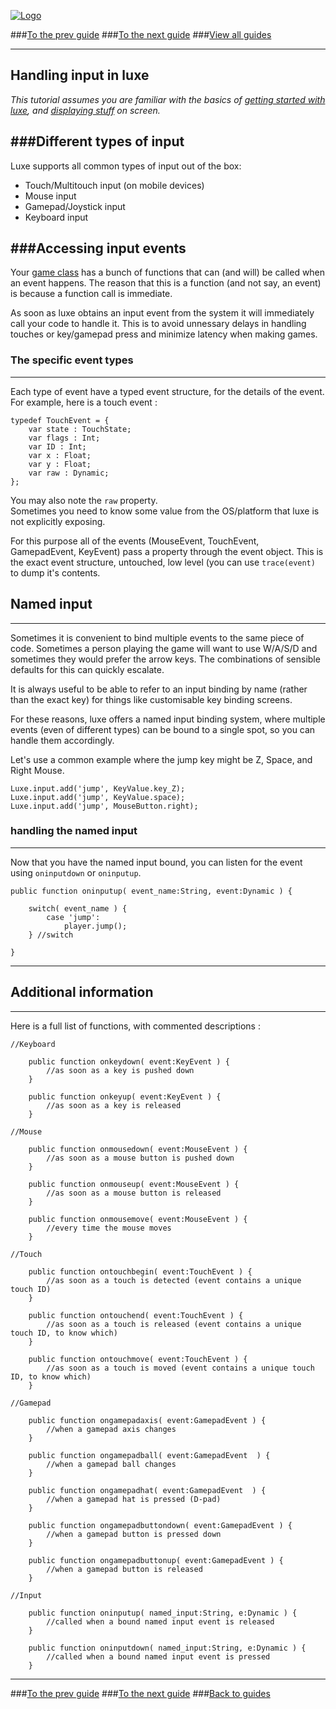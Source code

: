 
[![Logo](http://luxeengine.com/images/logo.png)](index.html)

###[To the prev guide](guide.sprites.html)
###[To the next guide](guide.basiccomponents.html)
###[View all guides](guide.html)

---

## Handling input in luxe

_This tutorial assumes you are familiar with the basics of [getting started with luxe](guide.gettingstarted.html), and [displaying stuff](guide.sprites.html) on screen._

###Different types of input
---
Luxe supports all common types of input out of the box:

- Touch/Multitouch input (on mobile devices)
- Mouse input
- Gamepad/Joystick input
- Keyboard input

###Accessing input events
---
Your [game class](luxe.Game.html) has a bunch of functions that can (and will) be called when an event happens. The reason that this is a function (and not say, an event) is because a function call is immediate.

As soon as luxe obtains an input event from the system it will immediately call your code to handle it. This is to avoid unnessary delays in handling touches or key/gamepad press and minimize latency when making games.


### The specific event types
---
Each type of event have a typed event structure, for the details of the event.    
For example, here is a touch event :

    typedef TouchEvent = {
        var state : TouchState;
        var flags : Int;
        var ID : Int;
        var x : Float;
        var y : Float;
        var raw : Dynamic;
    };

You may also note the `raw` property.   
Sometimes you need to know some value from the OS/platform that luxe is not explicitly exposing.

For this purpose all of the events (MouseEvent, TouchEvent, GamepadEvent, KeyEvent) pass a property through the event object.
This is the exact event structure, untouched, low level (you can use `trace(event)` to dump it's contents.

## Named input 
--- 
Sometimes it is convenient to bind multiple events to the same piece of code. Sometimes a person playing the game will want to use W/A/S/D and sometimes they would prefer the arrow keys. The combinations of sensible defaults for this can quickly escalate.

It is always useful to be able to refer to an input binding by name (rather than the exact key) for things like customisable key binding screens.

For these reasons, luxe offers a named input binding system, where multiple events (even of different types) can be bound to a single spot, so you can handle them accordingly.

Let's use a common example where the jump key might be Z, Space, and Right Mouse.

    Luxe.input.add('jump', KeyValue.key_Z);
    Luxe.input.add('jump', KeyValue.space);
    Luxe.input.add('jump', MouseButton.right);

### handling the named input
---

Now that you have the named input bound, you can listen for the event using `oninputdown` or `oninputup`.

    public function oninputup( event_name:String, event:Dynamic ) {

        switch( event_name ) {
            case 'jump':
                player.jump();
        } //switch

    } 

---

## Additional information
---

<a name="handlers"> </a>
Here is a full list of functions, with commented descriptions :
    
    //Keyboard
        
        public function onkeydown( event:KeyEvent ) {
            //as soon as a key is pushed down
        }

        public function onkeyup( event:KeyEvent ) {
            //as soon as a key is released
        }

    //Mouse    

        public function onmousedown( event:MouseEvent ) {
            //as soon as a mouse button is pushed down
        }

        public function onmouseup( event:MouseEvent ) {
            //as soon as a mouse button is released
        }

        public function onmousemove( event:MouseEvent ) {
            //every time the mouse moves
        }

    //Touch    

        public function ontouchbegin( event:TouchEvent ) {
            //as soon as a touch is detected (event contains a unique touch ID)
        }

        public function ontouchend( event:TouchEvent ) {
            //as soon as a touch is released (event contains a unique touch ID, to know which)
        }

        public function ontouchmove( event:TouchEvent ) {
            //as soon as a touch is moved (event contains a unique touch ID, to know which)
        }

    //Gamepad    

        public function ongamepadaxis( event:GamepadEvent ) {
            //when a gamepad axis changes
        }
        
        public function ongamepadball( event:GamepadEvent  ) {
            //when a gamepad ball changes
        }

        public function ongamepadhat( event:GamepadEvent  ) {
            //when a gamepad hat is pressed (D-pad)
        }    

        public function ongamepadbuttondown( event:GamepadEvent ) {
            //when a gamepad button is pressed down
        }    

        public function ongamepadbuttonup( event:GamepadEvent ) {
            //when a gamepad button is released
        }

    //Input    

        public function oninputup( named_input:String, e:Dynamic ) {
            //called when a bound named input event is released  
        } 
        
        public function oninputdown( named_input:String, e:Dynamic ) {
            //called when a bound named input event is pressed
        }

---

###[To the prev guide](guide.gettingstarted.html)
###[To the next guide](guide.basiccomponents.html)
###[Back to guides](guide.html)

&nbsp;   
&nbsp;   
&nbsp;   
